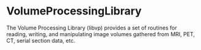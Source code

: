 VolumeProcessingLibrary
=======================

The Volume Processing Library (libvp) provides a set of routines for reading, writing, and manipulating image volumes gathered from MRI, PET, CT, serial section data, etc.
